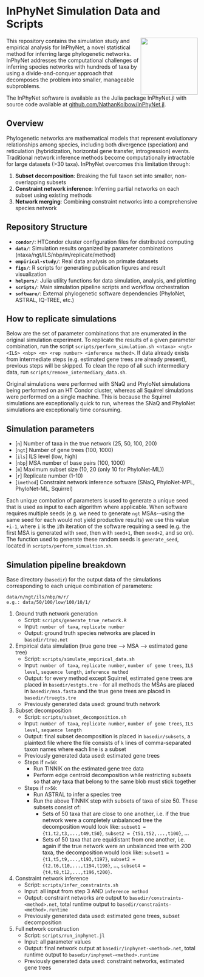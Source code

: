 # InPhyNet Simulation Data and Scripts

<img src="https://nathankolbow.github.io/InPhyNet.jl/stable/assets/logo.png" width=150 height=150 align=right>

This repository contains the simulation study and empirical analysis for InPhyNet, a novel statistical method for inferring large phylogenetic networks. InPhyNet addresses the computational challenges of inferring species networks with hundreds of taxa by using a divide-and-conquer approach that decomposes the problem into smaller, manageable subproblems. 

The InPhyNet software is available as the Julia package InPhyNet.jl with source code available at [github.com/NathanKolbow/InPhyNet.jl](https://github.com/NathanKolbow/InPhyNet.jl). 

## Overview

Phylogenetic networks are mathematical models that represent evolutionary relationships among species, including both divergence (speciation) and reticulation (hybridization, horizontal gene transfer, introgression) events. Traditional network inference methods become computationally intractable for large datasets (>30 taxa). InPhyNet overcomes this limitation through:

1. **Subset decomposition**: Breaking the full taxon set into smaller, non-overlapping subsets
2. **Constraint network inference**: Inferring partial networks on each subset using existing methods
3. **Network merging**: Combining constraint networks into a comprehensive species network

## Repository Structure

- **`condor/`**: HTCondor cluster configuration files for distributed computing
- **`data/`**: Simulation results organized by parameter combinations (ntaxa/ngt/ILS/nbp/m/replicate/method)
- **`empirical-study/`**: Real data analysis on primate datasets
- **`figs/`**: R scripts for generating publication figures and result visualization
- **`helpers/`**: Julia utility functions for data simulation, analysis, and plotting
- **`scripts/`**: Main simulation pipeline scripts and workflow orchestration
- **`software/`**: External phylogenetic software dependencies (PhyloNet, ASTRAL, IQ-TREE, etc.)

## How to replicate simulations

Below are the set of parameter combinations that are enumerated in the original simulation experiment. To replicate the results of a given parameter combination, run the script `scripts/perform_simulation.sh <ntaxa> <ngt> <ILS> <nbp> <m> <rep number> <inference method>`. If data already exists from intermediate steps (e.g. estimated gene trees are already present), previous steps will be skipped. To clean the repo of all such intermediary data, run `scripts/remove_intermediary_data.sh`.

Original simulations were performed with SNaQ and PhyloNet simulations being performed on an HT Condor cluster, whereas all Squirrel simulations were performed on a single machine. This is because the Squirrel simulations are exceptionally quick to run, whereas the SNaQ and PhyloNet simulations are exceptionally time consuming.

## Simulation parameters

- [`n`] Number of taxa in the true network (25, 50, 100, 200)
- [`ngt`] Number of gene trees (100, 1000)
- [`ils`] ILS level (low, high)
- [`nbp`] MSA number of base pairs (100, 1000)
- [`m`] Maximum subset size (10, 20 (only 10 for PhyloNet-ML))
- [`r`] Replicate number (1-10)
- [`imethod`] Constraint network inference software (SNaQ, PhyloNet-MPL, PhyloNet-ML, Squirrel)

Each unique combation of parameters is used to generate a unique seed that is used as input to each algorithm where applicable. When software requires multiple seeds (e.g. we need to generate `ngt` MSAs--using the same seed for each would not yield productive results) we use this value `+i-1`, where `i` is the `i`th iteration of the software requiring a seed (e.g. the first MSA is generated with `seed`, then with `seed+1`, then `seed+2`, and so on). The function used to generate these random seeds is `generate_seed`, located in `scripts/perform_simualtion.sh`.

## Simulation pipeline breakdown

Base directory (`basedir`) for the output data of the simulations corresponding to each unique combination of parameters:

```
data/n/ngt/ils/nbp/m/r/
e.g.: data/50/100/low/100/10/1/
```

1. Ground truth network generation
    - Script: `scripts/generate_true_network.R`
    - Input: `number of taxa`, `replicate number`
    - Output: ground truth species networks are placed in `basedir/true.net`
2. Empirical data simulation (true gene tree --> MSA --> estimated gene tree)
    - Script: `scripts/simulate_empirical_data.sh`
    - Input: `number of taxa`, `replicate number`, `number of gene trees`, `ILS level`, `sequence length`, `inference method`
    - Output: for every method except Squirrel, estimated gene trees are placed in `basedir/estgts.tre` - for all methods the MSAs are placed in `basedir/msa.fasta` and the true gene trees are placed in `basedir/truegts.tre`
    - Previously generated data used: ground truth network
3. Subset decomposition
    - Script: `scripts/subset_decomposition.sh`
    - Input: `number of taxa`, `replicate number`, `number of gene trees`, `ILS level`, `sequence length`
    - Output: final subset decomposition is placed in `basedir/subsets`, a plaintext file where the file consists of `k` lines of comma-separated taxon names where each line is a subset
    - Previously generated data used: estimated gene trees
    - Steps if `n=50`:
      - Run TINNIK on the estimated gene tree data
      - Perform edge centroid decomposition while restricting subsets so that any taxa that belong to the same blob must stick together
    - Steps if `n>50`:
      - Run ASTRAL to infer a species tree
      - Run the above TINNIK step with subsets of taxa of size 50. These subsets consist of:
        - Sets of 50 taxa that are close to one another, i.e. if the true network were a completely unbalanced tree the decomposition would look like: `subset1 = {t1,t2,t3,...,t49,t50}`, `subset2 = {t51,t52,...,t100}`, ...
        - Sets of 50 taxa that are equidistant from one another, i.e. again if the true network were an unbalanced tree with 200 taxa, the decomposition would look like: `subset1 = {t1,t5,t9,...,t193,t197}`, `subset2 = {t2,t6,t10,...,t194,t198}`, ..., `subset4 = {t4,t8,t12,...,t196,t200}`.
4. Constraint network inference
    - Script: `scripts/infer_constraints.sh`
    - Input: all input from step 3 AND `inference method`
    - Output: constraint networks are output to `basedir/constraints-<method>.net`, total runtime output to `basedir/constraints-<method>.runtime`
    - Previously generated data used: estimated gene trees, subset decomposition
5. Full network construction
    - Script: `scripts/run_inphynet.jl`
    - Input: all parameter values
    - Output: final network output at `basedir/inphynet-<method>.net`, total runtime output to `basedir/inphynet-<method>.runtime`
    - Previously generated data used: constraint networks, estimated gene trees

